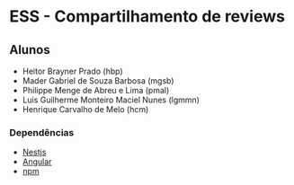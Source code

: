 # ESS - Compartilhamento de reviews

## Alunos

- Heitor Brayner Prado (hbp)
- Mader Gabriel de Souza Barbosa (mgsb)
- Philippe Menge de Abreu e Lima (pmal)
- Luis Guilherme Monteiro Maciel Nunes (lgmmn)
- Henrique Carvalho de Melo (hcm)

### Dependências

- [Nestjs](https://nestjs.com)
- [Angular](https://angular.io)
- [npm](https://www.npmjs.com)
